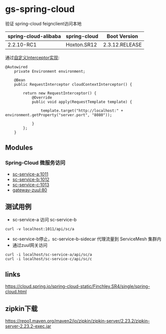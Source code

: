 # gs-spring-cloud

验证 spring-cloud feignclient访问本地

| spring-cloud-alibaba | spring-cloud |  Boot Version |
| :--- | :--- | :---: | 
| 2.2.10-RC1 | Hoxton.SR12 | 2.3.12.RELEASE | 


通过[自定义Interceptor实现](sc-service-a/src/main/java/com/example/feign/InterceptorConfig.java):
``` 
@Autowired
    private Environment environment;

    @Bean
    public RequestInterceptor cloudContextInterceptor() {

        return new RequestInterceptor() {
            @Override
            public void apply(RequestTemplate template) {

                template.target("http://localhost:" + environment.getProperty("server.port", "8080"));

            }
        };
    }
```

## Modules
### Spring-Cloud 微服务访问
- [sc-service-a:1011](sc-service-a)
- [sc-service-b:1012](sc-service-b)
- [sc-service-c:1013](sc-service-b)
- [gateway-zuul:80](gateway-zuul)

## 测试用例
- sc-service-a 访问 sc-service-b
``` 
curl -v localhost:1011/api/sc/a
```
- sc-service-b停止，sc-service-b-sidecar 代理流量到 ServiceMesh 集群内
- 通过zuul网关访问
```
curl -i localhost/sc-service-a/api/sc/a
curl -i localhost/sc-service-c/api/sc/c
```

## links
https://cloud.spring.io/spring-cloud-static/Finchley.SR4/single/spring-cloud.html

## zipkin下载
https://repo1.maven.org/maven2/io/zipkin/zipkin-server/2.23.2/zipkin-server-2.23.2-exec.jar